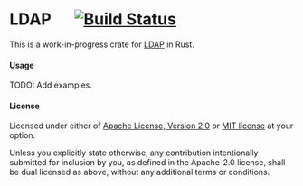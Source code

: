 # LDAP &emsp; [![Build Status](https://travis-ci.org/blueridanus/ldap.svg?branch=master)](https://travis-ci.org/blueridanus/ldap)

This is a work-in-progress crate for <a href="https://en.wikipedia.org/wiki/Lightweight_Directory_Access_Protocol">LDAP</a> in Rust.

#### Usage

TODO: Add examples.

#### License

Licensed under either of <a href="LICENSE-APACHE">Apache License, Version
2.0</a> or <a href="LICENSE-MIT">MIT license</a> at your option.

Unless you explicitly state otherwise, any contribution intentionally submitted
for inclusion by you, as defined in the Apache-2.0 license, shall be
dual licensed as above, without any additional terms or conditions.
